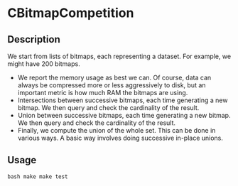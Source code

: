# CBitmapCompetition

## Description

We start from lists of bitmaps, each representing a dataset.
For example, we might have 200 bitmaps.

-  We report the memory usage as best we can. Of course, data can always be compressed more or less aggressively to disk, but an important metric is how much RAM the bitmaps are using.
-  Intersections between successive bitmaps, each time generating a new bitmap. We then query and check the cardinality of the result.
-  Union between successive bitmaps, each time generating a new bitmap. We then query and check the cardinality of the result.
-  Finally, we compute the union of the whole set. This can be done in various ways. A basic way involves doing successive in-place unions.

## Usage

``bash
make
make test
``


